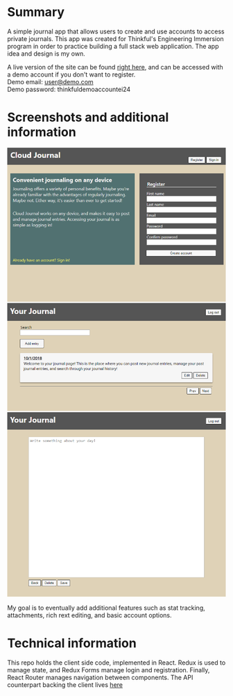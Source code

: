 # Summary
A simple journal app that allows users to create and use accounts to access private journals. This app was created for Thinkful's Engineering Immersion program in order to practice building a full stack web application. The app idea and design is my own.

A live version of the site can be found [right here](https://capstone-journal-app.herokuapp.com/journal), and can be accessed with a demo account if you don't want to register.<br/>
Demo email: user@demo.com<br/>
Demo password: thinkfuldemoaccountei24<br/>

# Screenshots and additional information
![The main landing page](https://raw.githubusercontent.com/phelan97/journal-client/master/screenshots/landing-page.png)
![What the user sees when they log in for the first time](https://raw.githubusercontent.com/phelan97/journal-client/master/screenshots/journal-main.png)
![One of the possible screens when adding an entry](https://raw.githubusercontent.com/phelan97/journal-client/master/screenshots/add-post.png)

My goal is to eventually add additional features such as stat tracking, attachments, rich rext editing, and basic account options.

# Technical information
This repo holds the client side code, implemented in React. Redux is used to manage state, and Redux Forms manage login and registration. Finally, React Router manages navigation between components. The API counterpart backing the client lives [here](https://github.com/phelan97/journal-server)
